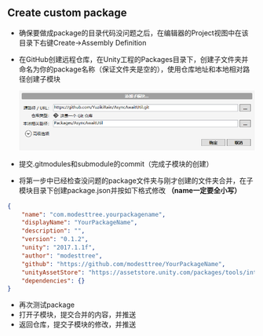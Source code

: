 ## Create custom package
- 确保要做成package的目录代码没问题之后，在编辑器的Project视图中在该目录下右键Create->Assembly Definition
- 在GitHub创建远程仓库，在Unity工程的Packages目录下，创建子文件夹并命名为你的package名称（保证文件夹是空的），使用仓库地址和本地相对路径创建子模块

  <img alt="Sprite.png" src="assets/add submodule.png" width="500" height="" >
- 提交.gitmodules和submodule的commit（完成子模块的创建）
- 将第一步中已经检查没问题的package文件夹与刚才创建的文件夹合并，在子模块目录下创建package.json并按如下格式修改 **（name一定要全小写）**
``` json
{
	"name": "com.modesttree.yourpackagename",
	"displayName": "YourPackageName",
	"description": "",
	"version": "0.1.2",
	"unity": "2017.1.1f",
	"author": "modesttree",
	"github": "https://github.com/modesttree/YourPackageName",
	"unityAssetStore": "https://assetstore.unity.com/packages/tools/integration/async-await-support-101056",
	"dependencies": {}
}
```
- 再次测试package
- 打开子模块，提交合并的内容，并推送
- 返回仓库，提交子模块的修改，并推送
